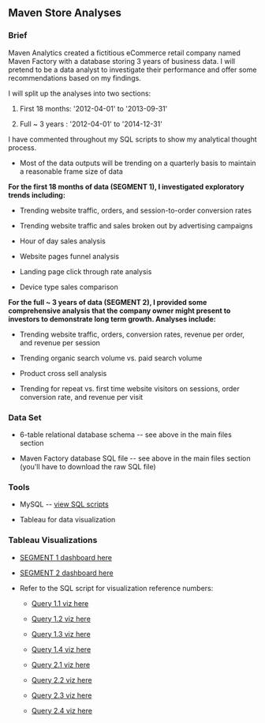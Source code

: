 <H2>Maven Store Analyses</H2>

<H3> Brief </H3>

Maven Analytics created a fictitious eCommerce retail company named
Maven Factory with a database storing 3 years of business data. I will
pretend to be a data analyst to investigate their performance and offer
some recommendations based on my findings.


I will split up the analyses into two sections:

1)  First 18 months: '2012-04-01' to '2013-09-31'

2)  Full \~ 3 years : '2012-04-01' to '2014-12-31'


I have commented throughout my SQL scripts to show my analytical thought
process.

-   Most of the data outputs will be trending on a quarterly basis to
    maintain a reasonable frame size of data


**For the first 18 months of data (SEGMENT 1), I investigated exploratory
trends including:**

-   Trending website traffic, orders, and session-to-order conversion
    rates

-   Trending website traffic and sales broken out by advertising
    campaigns

-   Hour of day sales analysis

-   Website pages funnel analysis

-   Landing page click through rate analysis

-   Device type sales comparison


**For the full \~ 3 years of data (SEGMENT 2), I provided some
comprehensive analysis that the company owner might present to investors
to demonstrate long term growth. Analyses include:**

-   Trending website traffic, orders, conversion rates, revenue per
    order, and revenue per session

-   Trending organic search volume vs. paid search volume

-   Product cross sell analysis

-   Trending for repeat vs. first time website visitors on sessions,
    order conversion rate, and revenue per visit


<H3> Data Set </H3>

-   6-table relational database schema -- see above in the main files section

-   Maven Factory database SQL file -- see above in the main files section (you'll have to download the raw SQL file)


<H3> Tools </H3>

-   MySQL -- [view SQL
    scripts](https://github.com/nickrspence/eCommerce-company-performance-analysis/blob/main/FINAL_maven_sql_project.sql)

-   Tableau for data visualization


<H3> Tableau Visualizations </H3>


-   [SEGMENT 1 dashboard
    here](https://public.tableau.com/shared/5N4D4Y2JF?:display_count=n&:origin=viz_share_link)
-    [SEGMENT
    2 dashboard
    here](https://public.tableau.com/views/Maven_Dashboard_2/Segment2?:language=en-US&publish=yes&:display_count=n&:origin=viz_share_link)

-   Refer to the SQL script for visualization reference numbers:

    -   [Query 1.1 viz
        here](https://public.tableau.com/views/Viz_1_1_16886685366820/Salesvolumebroad_DATE?:language=en-US&publish=yes&:display_count=n&:origin=viz_share_link)

    -   [Query 1.2 viz
        here](https://public.tableau.com/views/Viz_1_2_16886686023040/Salesvolumebycampaign_DATE?:language=en-US&publish=yes&:display_count=n&:origin=viz_share_link)

    -   [Query 1.3 viz
        here](https://public.tableau.com/views/Maven_Viz_1_3/Hourlysessionsconv?:language=en-US&publish=yes&:display_count=n&:origin=viz_share_link)

    -   [Query 1.4 viz
        here](https://public.tableau.com/views/Maven_Viz_1_4/Websitefunnelanalysis?:language=en-US&publish=yes&:display_count=n&:origin=viz_share_link)

    -   [Query 2.1 viz
        here](https://public.tableau.com/views/Maven_Viz_2_1/Wholesalessummary?:language=en-US&publish=yes&:display_count=n&:origin=viz_share_link)

    -   [Query 2.2 viz
        here](https://public.tableau.com/views/Maven_Viz_2_2/Relativeorganicsearchvolume?:language=en-US&publish=yes&:display_count=n&:origin=viz_share_link)

    -   [Query 2.3 viz
        here](https://public.tableau.com/views/Maven_Viz_2_3/Crosssellanalysis?:language=en-US&publish=yes&:display_count=n&:origin=viz_share_link)

    -   [Query 2.4 viz
        here](https://public.tableau.com/views/Maven_Viz_2_4/Repeatvisitors?:language=en-US&publish=yes&:display_count=n&:origin=viz_share_link)
